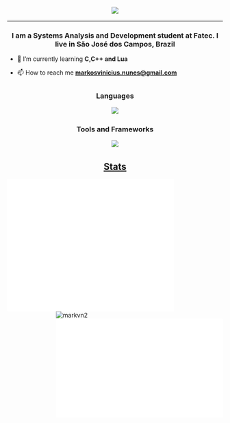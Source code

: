 <p align="center" >
<image  src="https://github.com/MarkVN2/MarkVN2/assets/105757405/ae5a6d96-7335-4c46-bed2-8ab2f474fec5"/>
</p>
<hr>
<h3 align="center"> I am a Systems Analysis and Development student at Fatec. I live in São José dos Campos, Brazil </h3>
  
- 🌱 I’m currently learning **C,C++ and Lua**

- 📫 How to reach me **markosvinicius.nunes@gmail.com**

<p align="left">
</p>

##


<h3 align="center">Languages</h3>
<p align="center">
  <a href="https://skillicons.dev">
    <img src="https://skillicons.dev/icons?i=html,css,js,ts,cs,cpp,java,python&perline=4">
  </a>
</p>
<h3 align="center">Tools and Frameworks</h3>
<p align="center">
   <a href="https://skillicons.dev">
     <img src="https://skillicons.dev/icons?i=git,nodejs,npm,react,nextjs,mysql,bootstrap,figma,flask,gradle,aws,vercel,godot,unity,idea,vscode,visualstudio,notion&perline=4">
  
</p>
<h2 align="center">Stats</h2>
<div>
  <img align="left" width="390" alt="🇦🇱" src="/metrics.classic.svg">
  <img align="right" src="https://github-readme-stats.vercel.app/api?username=markvn2&show_icons=true&theme=dark&locale=en&layout=compact" alt="markvn2"   width="390"/>
  <img align="right" width="390" src="/metrics.plugin.steam.svg" alt="🇦🇱">
</div>


